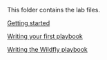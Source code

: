 This folder contains the lab files.

[Getting started](lab-1.md)

[Writing your first playbook](lab-2.md)

[Writing the Wildfly playbook](lab-3.md)
